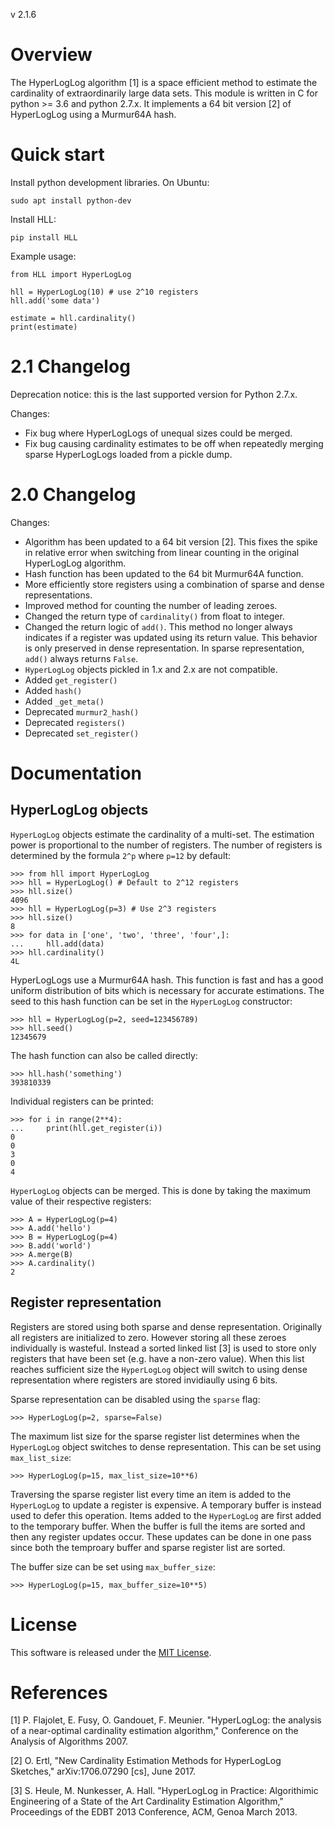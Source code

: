 
v 2.1.6

Overview
========

The HyperLogLog algorithm [1] is a space efficient method to estimate the
cardinality of extraordinarily large data sets. This module is written in C
for python >= 3.6 and python 2.7.x. It implements a 64 bit version [2] of
HyperLogLog using a Murmur64A hash.

Quick start
===========

Install python development libraries. On Ubuntu:
```
sudo apt install python-dev
```

Install HLL:
```
pip install HLL
```

Example usage:
```
from HLL import HyperLogLog

hll = HyperLogLog(10) # use 2^10 registers
hll.add('some data')

estimate = hll.cardinality()
print(estimate)
```

2.1 Changelog
=============

Deprecation notice: this is the last supported version for Python 2.7.x.

Changes:

* Fix bug where HyperLogLogs of unequal sizes could be merged.
* Fix bug causing cardinality estimates to be off when repeatedly merging
  sparse HyperLogLogs loaded from a pickle dump.

2.0 Changelog
=============

Changes:

* Algorithm has been updated to a 64 bit version [2]. This fixes the
  spike in relative error when switching from linear counting in the
  original HyperLogLog algorithm.
* Hash function has been updated to the 64 bit Murmur64A function.
* More efficiently store registers using a combination of sparse and dense
  representations.
* Improved method for counting the number of leading zeroes.
* Changed the return type of `cardinality()` from float to integer.
* Changed the return logic of `add()`. This method no longer always indicates
  if a register was updated using its return value. This behavior is only
  preserved in dense representation. In sparse representation, `add()` always
  returns `False`.
* `HyperLogLog` objects pickled in 1.x and 2.x are not compatible.
* Added `get_register()`
* Added `hash()`
* Added `_get_meta()`
* Deprecated `murmur2_hash()`
* Deprecated `registers()`
* Deprecated `set_register()`

Documentation
=============

HyperLogLog objects
-------------------

`HyperLogLog` objects estimate the cardinality of a multi-set. The estimation
power is proportional to the number of registers. The number of registers is
determined by the formula `2^p` where `p=12` by default:
```
>>> from hll import HyperLogLog
>>> hll = HyperLogLog() # Default to 2^12 registers
>>> hll.size()
4096
>>> hll = HyperLogLog(p=3) # Use 2^3 registers
>>> hll.size()
8
>>> for data in ['one', 'two', 'three', 'four',]:
...     hll.add(data)
>>> hll.cardinality()
4L
```

HyperLogLogs use a Murmur64A hash. This function is fast and has a good
uniform distribution of bits which is necessary for accurate estimations. The
seed to this hash function can be set in the `HyperLogLog` constructor:
```
>>> hll = HyperLogLog(p=2, seed=123456789)
>>> hll.seed()
12345679
```

The hash function can also be called directly:
```
>>> hll.hash('something')
393810339
```

Individual registers can be printed:
```
>>> for i in range(2**4):
...     print(hll.get_register(i))
0
0
3
0
4
```

`HyperLogLog` objects can be merged. This is done by taking the maximum value
of their respective registers:
```
>>> A = HyperLogLog(p=4)
>>> A.add('hello')
>>> B = HyperLogLog(p=4)
>>> B.add('world')
>>> A.merge(B)
>>> A.cardinality()
2
```

Register representation
-----------------------

Registers are stored using both sparse and dense representation. Originally
all registers are initialized to zero. However storing all these zeroes
individually is wasteful. Instead a sorted linked list [3] is used to store
only registers that have been set (e.g. have a non-zero value). When this list
reaches sufficient size the `HyperLogLog` object will switch to using dense
representation where registers are stored invidiaully using 6 bits.

Sparse representation can be disabled using the `sparse` flag:
```
>>> HyperLogLog(p=2, sparse=False)
```

The maximum list size for the sparse register list determines when the
`HyperLogLog` object switches to dense representation. This can be set
using `max_list_size`:
```
>>> HyperLogLog(p=15, max_list_size=10**6)
```

Traversing the sparse register list every time an item is added to the
`HyperLogLog` to update a register is expensive. A temporary buffer is instead
used to defer this operation. Items added to the `HyperLogLog` are first added
to the temporary buffer. When the buffer is full the items are sorted and then
any register updates occur. These updates can be done in one pass since both
the temproary buffer and sparse register list are sorted.

The buffer size can be set using `max_buffer_size`:
```
>>> HyperLogLog(p=15, max_buffer_size=10**5)
```

License
=======

This software is released under the [MIT License](LICENSE).

References
==========

[1] P. Flajolet, E. Fusy, O. Gandouet, F. Meunier. "HyperLogLog: the analysis
    of a near-optimal cardinality estimation algorithm," Conference on the
    Analysis of Algorithms 2007.

[2] O. Ertl, "New Cardinality Estimation Methods for HyperLogLog Sketches,"
    arXiv:1706.07290 [cs], June 2017.

[3] S. Heule, M. Nunkesser, A. Hall. "HyperLogLog in Practice: Algorithimic
    Engineering of a State of the Art Cardinality Estimation Algorithm,"
    Proceedings of the EDBT 2013 Conference, ACM, Genoa March 2013.
